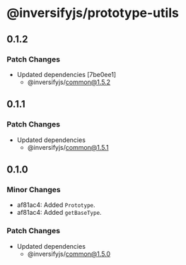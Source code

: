 # @inversifyjs/prototype-utils

## 0.1.2

### Patch Changes

- Updated dependencies [7be0ee1]
  - @inversifyjs/common@1.5.2

## 0.1.1

### Patch Changes

- Updated dependencies
  - @inversifyjs/common@1.5.1

## 0.1.0

### Minor Changes

- af81ac4: Added `Prototype`.
- af81ac4: Added `getBaseType`.

### Patch Changes

- Updated dependencies
  - @inversifyjs/common@1.5.0
